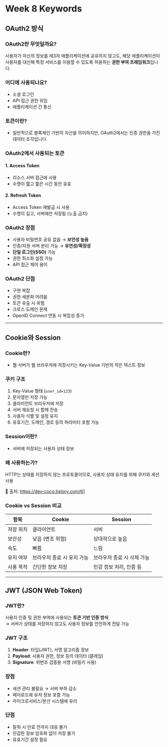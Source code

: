 # Week 8 Keywords

## OAuth2 방식

### OAuth2란 무엇일까요?

사용자가 자신의 정보를 제3자 애플리케이션에 공유하지 않고도, 해당 애플리케이션이 사용자를 대신해 특정 서비스를 이용할 수 있도록 허용하는 **권한 부여 프레임워크**입니다.

### 어디에 사용되나요?

- 소셜 로그인
- API 접근 권한 위임
- 애플리케이션 간 통신

### 토큰이란?

- 일반적으로 블록체인 기반의 자산을 의미하지만, OAuth2에서는 인증 권한을 가진 데이터 조각입니다.

### OAuth2에서 사용되는 토큰

#### 1. Access Token
- 리소스 서버 접근에 사용
- 수명이 짧고 짧은 시간 동안 유효

#### 2. Refresh Token
- Access Token 재발급 시 사용
- 수명이 길고, 서버에만 저장됨 (노출 금지)

### OAuth2 장점

- 사용자 비밀번호 공유 없음 → **보안성 높음**
- 인증/자원 서버 분리 가능 → **유연성/확장성**
- **단일 로그인(SSO)** 가능
- 권한 최소화 설정 가능
- API 접근 제어 용이

### OAuth2 단점

- 구현 복잡
- 권한 세분화 어려움
- 토큰 유출 시 위험
- 크로스 도메인 문제
- OpenID Connect 연동 시 복잡성 증가

---

## Cookie와 Session

### Cookie란?

- 웹 서버가 웹 브라우저에 저장시키는 Key-Value 기반의 작은 텍스트 정보

### 쿠키 구조

1. Key-Value 형태 (`user_id=123`)
2. 문자열만 저장 가능
3. 클라이언트 브라우저에 저장
4. 서버 재요청 시 함께 전송
5. 사용자 식별 및 설정 유지
6. 유효기간, 도메인, 경로 등의 파라미터 포함 가능

### Session이란?

- 서버에 저장되는 사용자 상태 정보

### 왜 사용하는가?

HTTP는 상태를 저장하지 않는 프로토콜이므로, 사용자 상태 유지를 위해 쿠키와 세션 사용

🔗 출처: https://dev-coco.tistory.com/61

### Cookie vs Session 비교

| 항목 | Cookie | Session |
|------|--------|---------|
| 저장 위치 | 클라이언트 | 서버 |
| 보안성 | 낮음 (변조 위험) | 상대적으로 높음 |
| 속도 | 빠름 | 느림 |
| 유지 여부 | 브라우저 종료 시 유지 가능 | 브라우저 종료 시 삭제 가능 |
| 사용 목적 | 간단한 정보 저장 | 민감 정보 처리, 인증 등 |

---

## JWT (JSON Web Token)

### JWT란?

사용자 인증 및 권한 부여에 사용되는 **토큰 기반 인증 방식**  
→ 서버가 상태를 저장하지 않고도 사용자 정보를 안전하게 전달 가능

### JWT 구조

1. **Header**: 타입(JWT), 서명 알고리즘 정보
2. **Payload**: 사용자 권한, 정보 등의 데이터 (클레임)
3. **Signature**: 위변조 검증용 서명 (비밀키 사용)

### 장점

- 세션 관리 불필요 → 서버 부하 감소
- 페이로드에 유저 정보 포함 가능
- 마이크로서비스/분산 시스템에 유리

### 단점

- 탈취 시 만료 전까지 대응 불가
- 민감한 정보 암호화 없이 저장 불가
- 유효기간 설정 필요